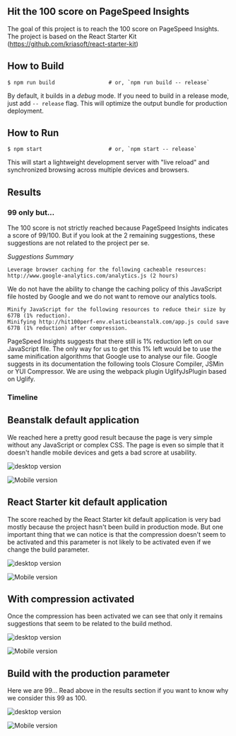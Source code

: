 ## Hit the 100 score on PageSpeed Insights

The goal of this project is to reach the 100 score on PageSpeed Insights. The project is based on the React Starter Kit (https://github.com/kriasoft/react-starter-kit)

## How to Build

```shell
$ npm run build                 # or, `npm run build -- release`
```

By default, it builds in a *debug* mode. If you need to build in a release
mode, just add `-- release` flag. This will optimize the output bundle for
production deployment.

## How to Run

```shell
$ npm start                     # or, `npm start -- release`
```

This will start a lightweight development server with "live reload" and
synchronized browsing across multiple devices and browsers.

## Results

### 99 only but...

The 100 score is not strictly reached because PageSpeed Insights indicates a score of 99/100. But if you look at the 2 remaining suggestions, these suggestions are not related to the project per se.

*Suggestions Summary*

```
Leverage browser caching for the following cacheable resources:
http://www.google-analytics.com/analytics.js (2 hours)
```

We do not have the ability to change the caching policy of this JavaScript file hosted by Google and we do not want to remove our analytics tools.

```
Minify JavaScript for the following resources to reduce their size by 677B (1% reduction).
Minifying http://hit100perf-env.elasticbeanstalk.com/app.js could save 677B (1% reduction) after compression.
```

PageSpeed Insights suggests that there still is 1% reduction left on our JavaScript file. The only way for us to get this 1% left would be to use the same minification algorithms that Google use to analyse our file. Google suggests in its documentation the following tools Closure Compiler, JSMin or YUI Compressor. We are using the webpack plugin UglifyJsPlugin based on Uglify.

### Timeline

## Beanstalk default application

We reached here a pretty good result because the page is very simple without any JavaScript or complex CSS. The page is even so simple that it doesn't handle mobile devices and gets a bad scrore at usability.

![desktop version](https://github.com/benoitvallon/hit-100-pagespeed-insights/blob/master/v1-beanstalk-default-app/desktop.png "Desktop version")

![Mobile version](https://github.com/benoitvallon/hit-100-pagespeed-insights/blob/master/v1-beanstalk-default-app/mobile.png "Mobile version")

## React Starter kit default application

The score reached by the React Starter kit default application is very bad mostly because the project hasn't been build in production mode. But one important thing that we can notice is that the compression doesn't seem to be activated and this parameter is not likely to be activated even if we change the build parameter.

![desktop version](https://github.com/benoitvallon/hit-100-pagespeed-insights/blob/master/v2-starter-kit-default-app/desktop.png "Desktop version")

![Mobile version](https://github.com/benoitvallon/hit-100-pagespeed-insights/blob/master/v2-starter-kit-default-app/mobile.png "Mobile version")

## With compression activated

Once the compression has been activated we can see that only it remains suggestions that seem to be related to the build method.

![desktop version](https://github.com/benoitvallon/hit-100-pagespeed-insights/blob/master/v3-express-compression-activated/desktop.png "Desktop version")

![Mobile version](https://github.com/benoitvallon/hit-100-pagespeed-insights/blob/master/v3-express-compression-activated/mobile.png "Mobile version")

## Build with the production parameter

Here we are 99... Read above in the results section if you want to know why we consider this 99 as 100.

![desktop version](https://github.com/benoitvallon/hit-100-pagespeed-insights/blob/master/v4-build-for-production/desktop.png "Desktop version")

![Mobile version](https://github.com/benoitvallon/hit-100-pagespeed-insights/blob/master/v4-build-for-production/mobile.png "Mobile version")

